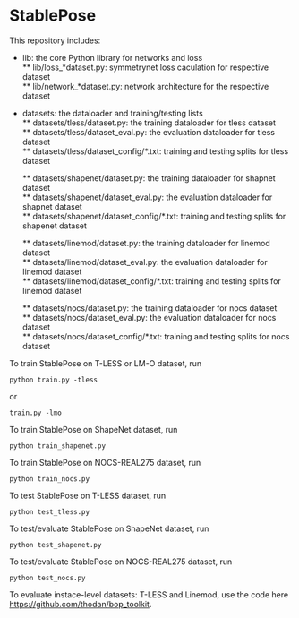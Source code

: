 # StablePose

This repository includes:  
* lib: the core Python library for networks and loss  
  ** lib/loss_*dataset.py: symmetrynet loss caculation for respective dataset  
  ** lib/network_*dataset.py: network architecture for the respective dataset  

* datasets: the dataloader and training/testing lists  
  ** datasets/tless/dataset.py: the training dataloader for tless dataset  
  ** datasets/tless/dataset_eval.py: the evaluation dataloader for tless dataset  
  ** datasets/tless/dataset_config/*.txt: training and testing splits for tless dataset

  ** datasets/shapenet/dataset.py: the training dataloader for shapnet dataset  
  ** datasets/shapenet/dataset_eval.py: the evaluation dataloader for shapnet dataset  
  ** datasets/shapenet/dataset_config/*.txt: training and testing splits for shapenet dataset 

  ** datasets/linemod/dataset.py: the training dataloader for linemod dataset  
  ** datasets/linemod/dataset_eval.py: the evaluation dataloader for linemod dataset  
  ** datasets/linemod/dataset_config/*.txt: training and testing splits for linemod dataset

  ** datasets/nocs/dataset.py: the training dataloader for nocs dataset  
  ** datasets/nocs/dataset_eval.py: the evaluation dataloader for nocs dataset  
  ** datasets/nocs/dataset_config/*.txt: training and testing splits for nocs dataset

To train StablePose on T-LESS or LM-O dataset, run
```
python train.py -tless
```
or 
```
train.py -lmo
```

To train StablePose on ShapeNet dataset, run 
```
python train_shapenet.py
```

To train StablePose on NOCS-REAL275 dataset, run 
```
python train_nocs.py
```

To test StablePose on T-LESS dataset, run 
```
python test_tless.py
``` 
To test/evaluate StablePose on ShapeNet dataset, run 
```
python test_shapenet.py
```   
To test/evaluate StablePose on NOCS-REAL275 dataset, run 
```
python test_nocs.py
```


To evaluate instace-level datasets: T-LESS and Linemod, use the code here https://github.com/thodan/bop_toolkit.  
